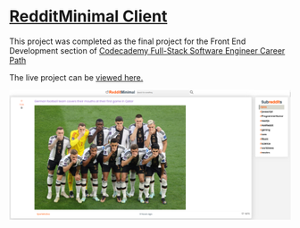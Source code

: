 # [RedditMinimal Client](https://ak-reddit-minimal.netlify.app/)

This project was completed as the final project for the Front End Development section of [Codecademy Full-Stack Software Engineer Career Path](https://www.codecademy.com/learn/paths/full-stack-engineer-career-path)

The live project can be [viewed here.](https://ak-reddit-minimal.netlify.app/)

![A screenshot of the RedditMinimal App](./src/assets/appPreview.PNG)
